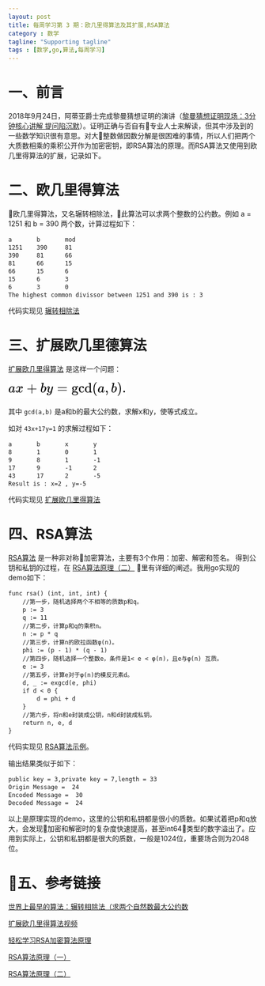 ```yaml
---
layout: post
title: 每周学习第 3 期：欧几里得算法及其扩展,RSA算法
category : 数学
tagline: "Supporting tagline"
tags : [数学,go,算法,每周学习]
---
```


# 一、前言
2018年9月24日，阿蒂亚爵士完成黎曼猜想证明的演讲（[黎曼猜想证明现场：3分钟核心讲解 提问陷沉默](https://news.cnblogs.com/n/608163/)）。证明正确与否自有专业人士来解读，但其中涉及到的一些数学知识很有意思。对大整数做因数分解是很困难的事情，所以人们把两个大质数相乘的乘积公开作为加密密钥，即RSA算法的原理。而RSA算法又使用到欧几里得算法的扩展，记录如下。

# 二、欧几里得算法
欧几里得算法，又名辗转相除法，此算法可以求两个整数的公约数。例如 a = 1251 和 b = 390 两个数，计算过程如下：
```
a       b       mod
1251    390     81
390     81      66
81      66      15
66      15      6
15      6       3
6       3       0
The highest common divissor between 1251 and 390 is : 3
```
代码实现见 [辗转相除法](
https://github.com/spetacular/weekly-learning/blob/master/ch3/gcd.go)

# 三、扩展欧几里德算法
[扩展欧几里得算法](https://zh.wikipedia.org/wiki/%E6%89%A9%E5%B1%95%E6%AC%A7%E5%87%A0%E9%87%8C%E5%BE%97%E7%AE%97%E6%B3%95) 是这样一个问题：

![扩展欧几里得算法](/images/2018/exgcd.svg)

其中 `gcd(a,b)` 是a和b的最大公约数，求解x和y，使等式成立。

如对 `43x+17y=1` 的求解过程如下：
```
a       b       x       y
8       1       0       1
9       8       1       -1
17      9       -1      2
43      17      2       -5
Result is : x=2 , y=-5
```
代码实现见 [扩展欧几里得算法](
https://github.com/spetacular/weekly-learning/blob/master/ch3/exgcd.go)
# 四、RSA算法
[RSA算法](https://zh.wikipedia.org/wiki/RSA%E5%8A%A0%E5%AF%86%E6%BC%94%E7%AE%97%E6%B3%95) 是一种非对称加密算法，主要有3个作用：加密、解密和签名。
得到公钥和私钥的过程，在 [RSA算法原理（二）](http://www.ruanyifeng.com/blog/2013/07/rsa_algorithm_part_two.html) 里有详细的阐述。我用go实现的demo如下：
```
func rsa() (int, int, int) {
	//第一步，随机选择两个不相等的质数p和q。
	p := 3
	q := 11
	//第二步，计算p和q的乘积n。
	n := p * q
	//第三步，计算n的欧拉函数φ(n)。
	phi := (p - 1) * (q - 1)
	//第四步，随机选择一个整数e，条件是1< e < φ(n)，且e与φ(n) 互质。
	e := 3
	//第五步，计算e对于φ(n)的模反元素d。
	d, _ := exgcd(e, phi)
	if d < 0 {
		d = phi + d
	}
	//第六步，将n和e封装成公钥，n和d封装成私钥。
	return n, e, d
}
```
代码实现见 [RSA算法示例](
https://github.com/spetacular/weekly-learning/blob/master/ch3/rsa.go)。

输出结果类似于如下：
```
public key = 3,private key = 7,length = 33
Origin Message =  24
Encoded Message =  30
Decoded Message =  24
```
以上是原理实现的demo，这里的公钥和私钥都是很小的质数。如果试着把p和q放大，会发现加密和解密时的复杂度快速提高，甚至int64类型的数字溢出了。应用到实际上，公钥和私钥都是很大的质数，一般是1024位，重要场合则为2048位。
# 五、参考链接
[世界上最早的算法：辗转相除法（求两个自然数最大公约数](http://blog.51cto.com/androidguy/1219145)  

[扩展欧几里得算法视频](https://www.youtube.com/watch?v=fz1vxq5ts5I)

[轻松学习RSA加密算法原理](https://blog.csdn.net/q376420785/article/details/8557266)

[RSA算法原理（一）](http://www.ruanyifeng.com/blog/2013/06/rsa_algorithm_part_one.html)

[RSA算法原理（二）](http://www.ruanyifeng.com/blog/2013/07/rsa_algorithm_part_two.html)